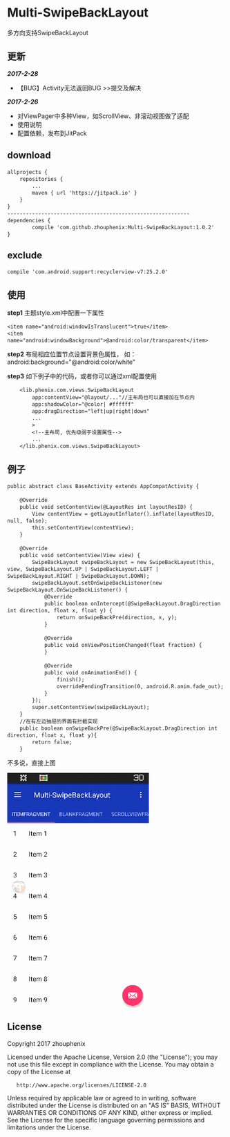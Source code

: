 # Multi-SwipeBackLayout
多方向支持SwipeBackLayout

## 更新
**_2017-2-28_**
 * 【BUG】Activity无法返回BUG >>提交及解决

**_2017-2-26_**
 * 对ViewPager中多种View，如ScrollView、非滚动视图做了适配
 * 使用说明
 * 配置依赖，发布到JitPack


## download
    allprojects {
		repositories {
			...
			maven { url 'https://jitpack.io' }
		}
	}
    -----------------------------------------------------------
    dependencies {
	        compile 'com.github.zhouphenix:Multi-SwipeBackLayout:1.0.2'
	}
## exclude
    compile 'com.android.support:recyclerview-v7:25.2.0'


## 使用
**step1** 主题style.xml中配置一下属性

    <item name="android:windowIsTranslucent">true</item>
    <item name="android:windowBackground">@android:color/transparent</item>
**step2** 布局相应位置节点设置背景色属性， 如： android:background="@android:color/white"

**step3** 如下例子中的代码，或者你可以通过xml配置使用

        <lib.phenix.com.views.SwipeBackLayout
            app:contentView="@layout/..."//主布局也可以直接加在节点内
            app:shadowColor="@color| #ffffff"
            app:dragDirection="left|up|right|down"
            ...
            >
            <!--主布局, 优先级弱于设置属性-->
            ...
        </lib.phenix.com.views.SwipeBackLayout>


## 例子

    public abstract class BaseActivity extends AppCompatActivity {

        @Override
        public void setContentView(@LayoutRes int layoutResID) {
            View contentView = getLayoutInflater().inflate(layoutResID, null, false);
            this.setContentView(contentView);
        }

        @Override
        public void setContentView(View view) {
            SwipeBackLayout swipeBackLayout = new SwipeBackLayout(this, view, SwipeBackLayout.UP | SwipeBackLayout.LEFT | SwipeBackLayout.RIGHT | SwipeBackLayout.DOWN);
            swipeBackLayout.setOnSwipeBackListener(new SwipeBackLayout.OnSwipeBackListener() {
                @Override
                public boolean onIntercept(@SwipeBackLayout.DragDirection int direction, float x, float y) {
                    return onSwipeBackPre(direction, x, y);
                }

                @Override
                public void onViewPositionChanged(float fraction) {
                }

                @Override
                public void onAnimationEnd() {
                    finish();
                    overridePendingTransition(0, android.R.anim.fade_out);
                }
            });
            super.setContentView(swipeBackLayout);
        }
        //在有左边抽屉的界面有拦截实现
        public boolean onSwipeBackPre(@SwipeBackLayout.DragDirection int direction, float x, float y){
            return false;
        }




不多说，直接上图

![可以之多个方向同时工作的SwipeBackLayout](screenshots/show.gif)

## License
 Copyright 2017 zhouphenix

   Licensed under the Apache License, Version 2.0 (the "License");
   you may not use this file except in compliance with the License.
   You may obtain a copy of the License at

       http://www.apache.org/licenses/LICENSE-2.0

   Unless required by applicable law or agreed to in writing, software
   distributed under the License is distributed on an "AS IS" BASIS,
   WITHOUT WARRANTIES OR CONDITIONS OF ANY KIND, either express or implied.
   See the License for the specific language governing permissions and
   limitations under the License.